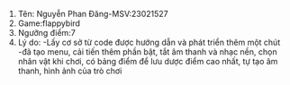 1. Tên: Nguyễn Phan Đăng-MSV:23021527
2. Game:flappybird
3. Ngưỡng điểm:7
4. Lý do:
   -Lấy cơ sở từ code được hướng dẫn và phát triển thêm một chút
   -đã tạo menu, cải tiến thêm phần bật, tắt âm thanh và nhạc nền, chọn nhân vật khi chơi, có bảng điểm để lưu dược điểm cao nhất, tự tạo âm thanh, hình ảnh của trò chơi
